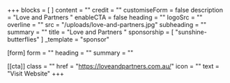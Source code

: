 +++
blocks = [ ]
content = ""
credit = ""
customiseForm = false
description = "Love and Partners "
enableCTA = false
heading = ""
logoSrc = ""
overline = ""
src = "/uploads/love-and-partners.jpg"
subheading = ""
summary = ""
title = "Love and Partners "
sponsorship = [ "sunshine-butterflies" ]
_template = "sponsor"

[form]
form = ""
heading = ""
summary = ""

[[cta]]
class = ""
href = "https://loveandpartners.com.au/"
icon = ""
text = "Visit Website"
+++


